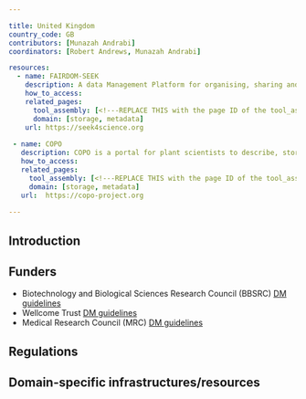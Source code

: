 ```yaml
---

title: United Kingdom
country_code: GB
contributors: [Munazah Andrabi]
coordinators: [Robert Andrews, Munazah Andrabi]

resources:
  - name: FAIRDOM-SEEK
    description: A data Management Platform for organising, sharing and publishing research datasets, models, protocols, samples, publications and other research outcomes.
    how_to_access: 
    related_pages:
      tool_assembly: [<!---REPLACE THIS with the page ID of the tool_assembly pages that you want to list here as related pages--->]
      domain: [storage, metadata]
    url: https://seek4science.org
    
 - name: COPO
   description: COPO is a portal for plant scientists to describe, store and retrieve data more easily. COPO assists scientists with labelling and tagging their work, in other words 'contextualising research', so that it is found at the right time and place.
   how_to_access: 
   related_pages:
     tool_assembly: [<!---REPLACE THIS with the page ID of the tool_assembly pages that you want to list here as related pages--->]
     domain: [storage, metadata]
   url:  https://copo-project.org
    
---
```


## Introduction 

<!---General RDM considerations for your country, how to deal with RDM on a national level--->

## Funders 
   * Biotechnology and Biological Sciences Research Council (BBSRC) [DM guidelines](https://www.ukri.org/councils/bbsrc/guidance-for-applicants/what-to-include-in-your-application/data-management-plan/)
   * Wellcome Trust [DM guidelines](https://wellcome.org/grant-funding/guidance/data-software-materials-management-and-sharing-policy)
   * Medical Research Council (MRC) [DM guidelines](https://www.open.ac.uk/library-research-support/research-data-management/mrc-data-management-plans)
  

## Regulations

## Domain-specific infrastructures/resources
